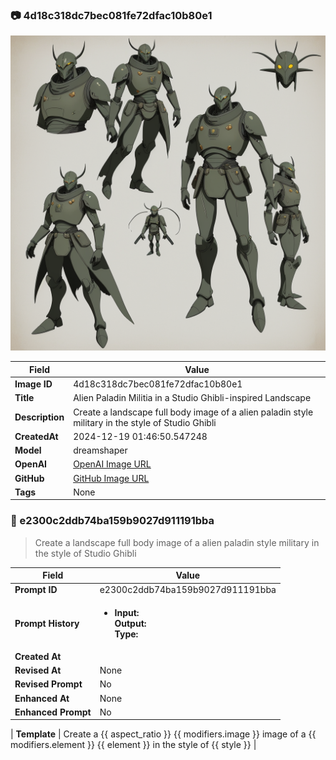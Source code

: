 

### 📷 4d18c318dc7bec081fe72dfac10b80e1 


![data.id](./4d18c318dc7bec081fe72dfac10b80e1.jpg)


| Field          | Value                                                                                                                     |
|----------------|---------------------------------------------------------------------------------------------------------------------------|
| **Image ID**             | 4d18c318dc7bec081fe72dfac10b80e1                                                                                                             |
| **Title**           | Alien Paladin Militia in a Studio Ghibli-inspired Landscape                                                                                                       |
| **Description**           | Create a landscape full body image of a alien paladin style military in the style of Studio Ghibli                                                                                                       |
| **CreatedAt**        | 2024-12-19 01:46:50.547248                                                                                                        |
| **Model**        | dreamshaper                                                                                                        |
| **OpenAI**         | [OpenAI Image URL](http://192.168.1.85:8081/generated-images/b642095337653.png)                                                                                |
| **GitHub**         | [GitHub Image URL](https://raw.githubusercontent.com/Caneta-Silva/weeb/refs/heads/main/images/4d18c318dc7bec081fe72dfac10b80e1/4d18c318dc7bec081fe72dfac10b80e1.jpg)                                                                                |
| **Tags**       | None                                                                                                                   |

### 📜 e2300c2ddb74ba159b9027d911191bba

> Create a landscape full body image of a alien paladin style military in the style of Studio Ghibli

| Field          | Value                                                                                                                                                                      |
|----------------|----------------------------------------------------------------------------------------------------------------------------------------------------------------------------|
| **Prompt ID**  | e2300c2ddb74ba159b9027d911191bba                                                                                                                                                            |
| **Prompt History** | <ul><li>**Input:**  <br> **Output:**  <br> **Type:** </li></ul> |
| **Created At** |                                                                                                                                                    |
| **Revised At** | None                                                                                                                                                   |
| **Revised Prompt** | No                                                                                                                                                                      |
| **Enhanced At** | None                                                                                                                                                  |
| **Enhanced Prompt** | No                                                                                                                                                                    |

| **Template**   | Create a {{ aspect_ratio }} {{ modifiers.image }} image of a {{ modifiers.element }} {{ element }} in the style of {{ style }}                                                                                                                                           |


